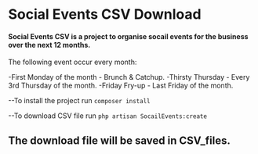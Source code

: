 # Social Events CSV Download #
#### Social Events CSV is a project to organise socail events for the business over the next 12 months. ####

The following event occur every month:

-First Monday of the month - Brunch & Catchup.
-Thirsty Thursday - Every 3rd Thursday of the month.
-Friday Fry-up - Last Friday of the month.

--To install the project run `composer install`

--To download CSV file run `php artisan SocailEvents:create`

## The download file will be saved in CSV_files.
